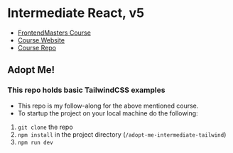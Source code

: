 # Intermediate React, v5

- [FrontendMasters Course](https://frontendmasters.com/courses/complete-react-v8/)
- [Course Website](https://react-v8.holt.courses/)
- [Course Repo](https://github.com/btholt/complete-intro-to-react-v8/)

## Adopt Me!

### This repo holds basic TailwindCSS examples

- This repo is my follow-along for the above mentioned course.
- To startup the project on your local machine do the following:
1. `git clone` the repo
2. `npm install` in the project directory (`/adopt-me-intermediate-tailwind`)
3. `npm run dev`